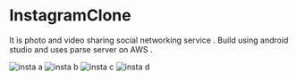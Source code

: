 # InstagramClone
It is  photo and video sharing social networking service . Build using android studio and uses parse server on AWS  .

![insta a](https://user-images.githubusercontent.com/65847879/107414908-a7a6d000-6b38-11eb-9446-ef9ae9373d40.png)
![insta b](https://user-images.githubusercontent.com/65847879/107414977-c1e0ae00-6b38-11eb-9ecb-873a34d4813d.png)
![insta c](https://user-images.githubusercontent.com/65847879/107414983-c7d68f00-6b38-11eb-948b-b2bd09af385a.png)
![insta d](https://user-images.githubusercontent.com/65847879/107414999-cf963380-6b38-11eb-97b8-63d2c0a34608.png)




